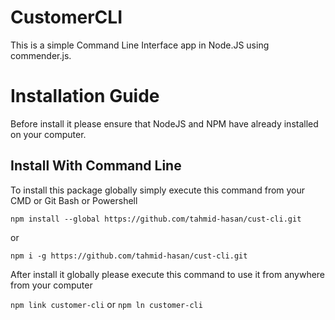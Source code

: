 # CustomerCLI

This is a simple Command Line Interface app in Node.JS using commender.js.

# Installation Guide

Before install it please ensure that NodeJS and NPM have already installed on your computer.

## Install With Command Line

To install this package globally simply execute this command from your CMD or Git Bash or Powershell

`npm install --global https://github.com/tahmid-hasan/cust-cli.git`

or

`npm i -g https://github.com/tahmid-hasan/cust-cli.git`

After install it globally please execute this command to use it from anywhere from your computer

`npm link customer-cli` or `npm ln customer-cli`